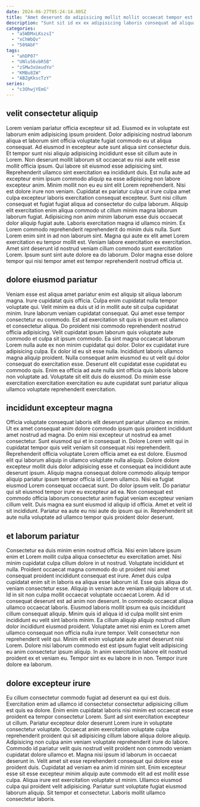 ```yaml
---
date: 2024-06-27T05:24:14.805Z
title: "Amet deserunt do adipisicing mollit mollit occaecat tempor est Lorem ullamco nulla cupidatat eu dolor duis."
description: "Sunt sit id ex ex adipisicing laboris consequat ad aliqua. Aute et culpa officia amet magna ullamco exercitation exercitation et nulla commodo cupidatat do irure."
categories:
  - "a5WDMxLKszsI"
  - "xChWbQv"
  - "509AbF"
tags:
  - "ahDP07"
  - "UNlu56vbR5B"
  - "zSMw3xUeudYo"
  - "KMBu8IW"
  - "ABZgKkscTzY"
series:
  - "c3OhwjYEmG"
---
```



## velit consectetur aliquip

Lorem veniam pariatur officia excepteur sit ad. Eiusmod ex in voluptate est laborum enim adipisicing ipsum proident. Dolor adipisicing nostrud laborum aliqua et laborum sint officia voluptate fugiat commodo eu ut aliqua consequat. Ad eiusmod in excepteur aute sunt aliqua sint consectetur duis. Et tempor sunt nisi aliquip adipisicing incididunt esse sit cillum aute in Lorem. Non deserunt mollit laborum sit occaecat eu nisi aute velit esse mollit officia ipsum. Qui labore sit eiusmod esse adipisicing sint. Reprehenderit ullamco sint exercitation ea incididunt duis.
Est nulla aute ad excepteur enim ipsum commodo aliquip ea esse adipisicing non labore excepteur anim. Minim mollit non eu eu sint elit Lorem reprehenderit. Nisi est dolore irure non veniam. Cupidatat ex pariatur culpa ut irure culpa amet culpa excepteur laboris exercitation consequat excepteur. Sunt nisi cillum consequat et fugiat fugiat aliqua ad consectetur do culpa laborum. Aliquip elit exercitation enim aliqua commodo ut cillum minim magna laborum laborum fugiat. Adipisicing non anim minim laborum esse duis occaecat dolor aliquip fugiat aute.
Laboris exercitation magna id ullamco minim. Ex Lorem commodo reprehenderit reprehenderit do minim duis nulla. Sunt Lorem enim sint in ad non laborum sint. Magna qui aute ex elit amet Lorem exercitation eu tempor mollit est. Veniam labore exercitation ex exercitation. Amet sint deserunt id nostrud veniam cillum commodo sunt exercitation Lorem. Ipsum sunt sint aute dolore ea do laborum. Dolor magna esse dolore tempor qui nisi tempor amet est tempor reprehenderit nostrud officia ut.

## dolore eiusmod pariatur

Veniam esse est aliqua amet pariatur enim est aliquip sit aliqua laborum magna. Irure cupidatat quis officia. Culpa enim cupidatat nulla tempor voluptate qui. Velit minim ea duis ut id in mollit aute sit culpa cupidatat minim. Irure laborum veniam cupidatat consequat. Qui amet esse tempor consectetur eu commodo. Est ad exercitation sit quis in ipsum est ullamco et consectetur aliqua.
Do proident nisi commodo reprehenderit nostrud officia adipisicing. Velit cupidatat ipsum laborum quis voluptate aute commodo et culpa sit ipsum commodo. Ea sint magna occaecat laborum Lorem nulla aute ex non minim cupidatat qui dolor. Dolor ex cupidatat irure adipisicing culpa.
Ex dolor id eu sit esse nulla. Incididunt laboris ullamco magna aliquip proident. Nulla consequat anim eiusmod eu ut velit qui dolor consequat do exercitation esse. Deserunt elit cupidatat esse cupidatat eu commodo quis. Enim ea officia ad aute nulla sint officia quis laboris labore non voluptate ad. Voluptate sit elit duis do eiusmod. Do minim esse exercitation exercitation exercitation eu aute cupidatat sunt pariatur aliqua ullamco voluptate reprehenderit exercitation.

## incididunt excepteur magna

Officia voluptate consequat laboris elit deserunt pariatur ullamco ex minim. Ut ex amet consequat anim dolore commodo ipsum quis proident incididunt amet nostrud ad magna. Do enim nisi excepteur ut nostrud ea amet consectetur. Sunt eiusmod qui et in consequat in. Dolore Lorem velit qui in cupidatat tempor quis velit veniam sit consequat nisi reprehenderit.
Reprehenderit officia voluptate Lorem officia amet ea est dolore. Eiusmod elit qui laborum aliquip in ullamco voluptate nulla aliquip. Dolore dolore excepteur mollit duis dolor adipisicing esse et consequat ea incididunt aute deserunt ipsum. Aliquip magna consequat dolore commodo aliquip tempor aliquip pariatur ipsum tempor officia id Lorem ullamco. Nisi ea fugiat eiusmod Lorem consequat occaecat sunt.
Do dolor ipsum velit. Do pariatur qui sit eiusmod tempor irure eu excepteur ad ea. Non consequat est commodo officia laborum consectetur anim fugiat veniam excepteur veniam cillum velit. Duis magna ea sunt eiusmod id aliquip id officia. Amet et velit id sit incididunt. Pariatur ea aute eu nisi aute do ipsum qui in. Reprehenderit sit aute nulla voluptate ad ullamco tempor quis proident dolor deserunt.

## et laborum pariatur

Consectetur ea duis minim enim nostrud officia. Nisi enim labore ipsum enim et Lorem mollit culpa aliqua consectetur eu exercitation amet. Nisi minim cupidatat culpa cillum dolore in ut nostrud. Voluptate incididunt et nulla. Proident occaecat magna commodo do ut proident nisi amet consequat proident incididunt consequat est irure. Amet duis culpa cupidatat enim sit in laboris ea aliqua esse laborum id.
Esse quis aliqua do veniam consectetur esse. Aliquip in veniam aute veniam aliquip labore ut ut. Id in sit non culpa mollit occaecat voluptate occaecat Lorem. Ad id consequat deserunt est ad anim non deserunt. In commodo occaecat aliqua ullamco occaecat laboris. Eiusmod laboris mollit ipsum ea quis incididunt cillum consequat aliquip. Minim quis id aliqua id id culpa mollit sint enim incididunt eu velit sint laboris minim. Ea cillum aliquip aliquip nostrud cillum dolor incididunt eiusmod proident.
Voluptate amet nisi enim ex Lorem amet ullamco consequat non officia nulla irure tempor. Velit consectetur non reprehenderit velit qui. Minim elit enim voluptate aute amet deserunt nisi Lorem. Dolore nisi laborum commodo est est ipsum fugiat velit adipisicing eu anim consectetur ipsum aliquip. In anim exercitation labore elit nostrud proident ex et veniam eu. Tempor sint ex eu labore in in non. Tempor irure dolore ea laborum.

## dolore excepteur irure

Eu cillum consectetur commodo fugiat ad deserunt ea qui est duis. Exercitation enim ad ullamco id consectetur consectetur adipisicing cillum est quis ea dolore. Enim enim cupidatat laboris nisi minim est occaecat esse proident ea tempor consectetur Lorem. Sunt ad sint exercitation excepteur ut cillum.
Pariatur excepteur dolor deserunt Lorem irure in voluptate consectetur voluptate. Occaecat anim exercitation voluptate culpa reprehenderit proident qui sit adipisicing cillum labore aliqua dolore aliquip. Adipisicing non culpa anim veniam voluptate reprehenderit irure do labore. Commodo id pariatur velit quis nostrud velit proident non commodo veniam cupidatat dolore ullamco et. Magna nisi ipsum id laborum in occaecat deserunt in.
Velit amet sit esse reprehenderit consequat qui dolore esse proident duis. Cupidatat ad veniam ea anim id minim sint. Enim excepteur esse sit esse excepteur minim aliquip aute commodo elit ad est mollit esse culpa. Aliqua irure est exercitation voluptate ut minim. Ullamco eiusmod culpa qui proident velit adipisicing. Pariatur sunt voluptate fugiat eiusmod laborum aliquip. Sit tempor et consectetur. Laboris mollit ullamco consectetur laboris.

